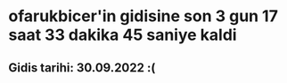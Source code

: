 # ofarukbicer'in gidisine son 3 gun 17 saat 33 dakika 45 saniye kaldi

## Gidis tarihi: 30.09.2022 :(